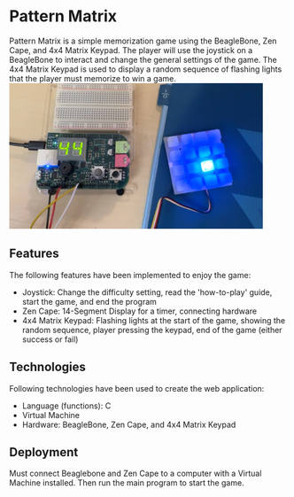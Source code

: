 # Pattern Matrix
Pattern Matrix is a simple memorization game using the BeagleBone, Zen Cape, and 4x4 Matrix Keypad.
The player will use the joystick on a BeagleBone to interact and change the general settings of the game.
The 4x4 Matrix Keypad is used to display a random sequence of flashing lights that the player must memorize to win a game.
![Pattern Matrix](./pattern_matrix.png)

## Features
The following features have been implemented to enjoy the game:
- Joystick: Change the difficulty setting, read the 'how-to-play' guide, start the game, and end the program
- Zen Cape: 14-Segment Display for a timer, connecting hardware
- 4x4 Matrix Keypad: Flashing lights at the start of the game, showing the random sequence, player pressing the keypad, end of the game (either success or fail)

## Technologies
Following technologies have been used to create the web application:
- Language (functions): C
- Virtual Machine
- Hardware: BeagleBone, Zen Cape, and 4x4 Matrix Keypad

## Deployment
Must connect Beaglebone and Zen Cape to a computer with a Virtual Machine installed.
Then run the main program to start the game.
